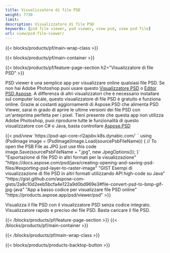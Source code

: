 ```yaml
---
title: Visualizzatore di file PSD
weight: 7730
limit: 
description: Visualizzatore di file PSD
keywords: [psd file viewer, psd viewer, view psd, view psd file]
url: view/psd-file-viewer/
---
```


{{< blocks/products/pf/main-wrap-class >}}

{{< blocks/products/pf/main-container >}}

{{< blocks/products/pf/feature-page-section h2="Visualizzatore di file PSD" >}}
<p>PSD viewer è una semplice app per visualizzare online qualsiasi file PSD. Se non hai Adobe Photoshop puoi usare questo <a href="/psd/view/psd-file-viewer">Visualizzatore PSD</a> o <a href="https://products.aspose.app/psd/editor">Editor PSD Aspose</a>. A differenza di altri visualizzatori che è necessario installare sul computer locale, questo visualizzatore di file PSD è gratuito e funziona online. Grazie ai costanti aggiornamenti di Aspose.PSD che alimenta PSD Viewer, sarai in grado di aprire le ultime versioni dei file PSD con un'anteprima perfetta per i pixel. Tieni presente che questa app non utilizza Adobe Photoshop, puoi riprodurre tutte le funzionalità di questo visualizzatore con C# o Java, basta controllare <a href="https://products.aspose.com/psd">Aspose.PSD</a></p>
{{< psd/view `https://psd-api-core-rl2ajsbv.k8s.dynabic.com/` 
`    using (PsdImage image = (PsdImage)Image.Load(sourcePsbFileName))
    {
	    // To open the PSB File as JPG just use this code
        image.Save(sourcePsbFileName + ".jpg",  new JpegOptions());
    }` 
"Esportazione di file PSD in altri formati per la visualizzazione" "https://docs.aspose.com/psd/java/creating-opening-and-saving-psd-files/#exporting-psd-layer-to-raster-image" 
"GIST Esempi di visualizzazione di file PSD in altri formati utilizzando API high-code su Java" "https://gist.github.com/aspose-com-gists/2a8c10d2eeb5bcfa4e122a9d0bd969e3#file-convert-psd-to-bmp-gif-jpg-java" 
"App a basso codice per visualizzare file PSD online" "https://products.aspose.app/psd/viewer/psd" >}}
<p>Visualizza il file PSD con il visualizzatore PSD senza codice integrato. Visualizzatore rapido e preciso dei file PSD. Basta caricare il file PSD.</p>
{{< /blocks/products/pf/feature-page-section >}}
{{< /blocks/products/pf/main-container >}}


{{< /blocks/products/pf/main-wrap-class >}}

{{< blocks/products/products-backtop-button >}}
